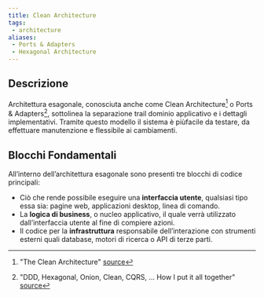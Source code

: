```yaml
---
title: Clean Architecture
tags:
 - architecture
aliases:
 - Ports & Adapters
 - Hexagonal Architecture
---
```


## Descrizione
Architettura esagonale, conosciuta anche come Clean Architecture[^1] o Ports & Adapters[^2], sottolinea la separazione trail dominio applicativo e i dettagli implementativi. Tramite questo modello il sistema è piùfacile da testare, da effettuare manutenzione e flessibile ai cambiamenti.

[^1]: "The Clean Architecture" [source](https://blog.cleancoder.com/uncle-bob/2012/08/13/the-clean-architecture.html)

[^2]: "DDD, Hexagonal, Onion, Clean, CQRS, ... How I put it all together" [source](https://herbertograca.com/2017/11/16/explicit-architecture-01-ddd-hexagonal-onion-clean-cqrs-how-i-put-it-all-together/)

## Blocchi Fondamentali

All’interno dell’architettura esagonale sono presenti tre blocchi di codice principali:
- Ciò che rende possibile eseguire una **interfaccia utente**, qualsiasi tipo essa sia: pagine web, applicazioni desktop, linea di comando.
- La **logica di business**, o nucleo applicativo, il quale verrà utilizzato dall’interfaccia utente al fine di compiere azioni.
- Il codice per la **infrastruttura** responsabile dell’interazione con strumenti esterni quali database, motori di ricerca o API di terze parti.